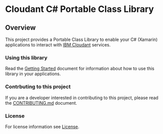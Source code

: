 # Cloudant C# Portable Class Library

## Overview

This project provides a Portable Class Library to enable your C# (Xamarin) applications to interact with [IBM Cloudant](https://cloudant.com/) services.

### Using this library

Read the [Getting Started](./component/GettingStarted.md) document for information about how to use this library in your applications.

### Contrbuting to this project

If you are a developer interested in contributing to this project, please read the [CONTRIBUTING.md](./CONTRIBUTING.md) document.

### License

For license information see [License](./component/License.md).
